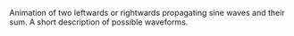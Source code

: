 Animation of two leftwards or rightwards propagating sine waves and their sum. A short description of possible waveforms.

